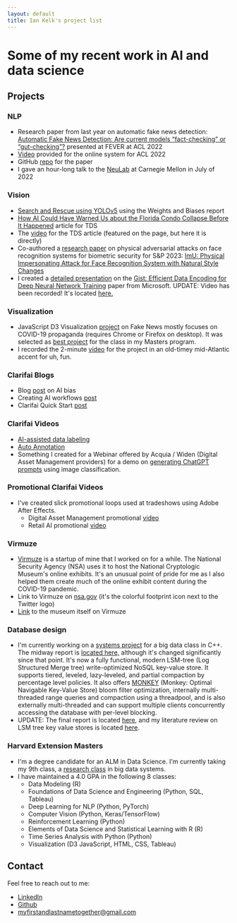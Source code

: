 ```yaml
---
layout: default
title: Ian Kelk's project list
---
```

# Some of my recent work in AI and data science

## Projects

### NLP
* Research paper from last year on automatic fake news detection: [Automatic Fake News Detection: Are current models “fact-checking” or “gut-checking”?](https://aclanthology.org/2022.fever-1.4/) presented at FEVER at ACL 2022
* [Video](https://www.youtube.com/watch?v=v4Ue97kzX8Q&t) provided for the online system for ACL 2022
* GitHub [repo](https://github.com/automatic-fake-news-detection) for the paper
* I gave an hour-long talk to the [NeuLab](https://www.cs.cmu.edu/~neulab/) at Carnegie Mellon in July of 2022

### Vision
* [Search and Rescue using YOLOv5](https://wandb.ai/iankelk/YOLOv5/reports/Search-and-Rescue-Augmentation-and-Preprocessing-on-Drone-Based-Water-Rescue-Images-with-YOLOv5---VmlldzoxOTk4MTI2?galleryTag=object-detection) using the Weights and Biases report
* [How AI Could Have Warned Us about the Florida Condo Collapse Before It Happened](https://towardsdatascience.com/how-a-i-can-prevent-future-building-collapses-before-they-happen-71c3bf3740b5) article for TDS
* The [video](https://www.youtube.com/watch?v=g4tnZTghSmg) for the TDS article (featured on the page, but here it is directly)
* Co-authored a [research paper](https://sp2023.ieee-security.org/program-papers.html) on physical adversarial attacks on face recognition systems for biometric security for S&P 2023: [ImU: Physical Impersonating Attack for Face Recognition System with Natural Style Changes](https://drive.google.com/file/d/1ewQSfJwTpHNtrRsdPiJNYB99_kcYtoCQ/view?usp=share_link)
* I created a [detailed presentation](https://docs.google.com/presentation/d/1y4qM_qi-XI1kPqrZSM5u1yzr4aN5kxTOLejfJPO-5nA/edit?usp=sharing) on the [Gist: Efficient Data Encoding for Deep Neural Network Training](https://www.microsoft.com/en-us/research/uploads/prod/2018/04/fiddle-gist-isca18.pdf) paper from Microsoft. UPDATE: Video has been recorded! It's located [here.](https://www.youtube.com/watch?v=dzdyO1WmlEE)

### Visualization
* JavaScript D3 Visualization [project](https://iankelk.github.io/fantastic-news/) on Fake News mostly focuses on COVID-19 propaganda (requires Chrome or Firefox on desktop). It was selected as [best project](https://www.cs171.org/2022/fame/) for the class in my Masters program.
* I recorded the 2-minute [video](https://www.youtube.com/watch?v=V8gTSvInKDA) for the project in an old-timey mid-Atlantic accent for uh, fun.

### Clarifai Blogs
* Blog [post](https://www.clarifai.com/blog/imperfections-in-the-machine-bias-in-ai) on AI bias
* Creating AI workflows [post](https://www.clarifai.com/blog/creating-workflows-in-clarifai-community)
* Clarifai Quick Start [post](https://www.clarifai.com/blog/image-predictions-quick-start)

### Clarifai Videos
* [AI-assisted data labeling](https://www.youtube.com/watch?v=hLMzm_vvMVg)
* [Auto Annotation](https://www.youtube.com/watch?v=q38eEf2dUoo)
* Something I created for a Webinar offered by Acquia / Widen (Digital Asset Management providers) for a demo on [generating ChatGPT prompts](https://www.youtube.com/watch?v=kMQbEcf3lps) using image classification.

### Promotional Clarifai Videos
* I've created slick promotional loops used at tradeshows using Adobe After Effects. 
	* Digital Asset Management promotional [video](https://www.youtube.com/watch?v=BFAvwt_Cahc)
	* Retail AI promotional [video](https://www.youtube.com/watch?v=5HMlx5SLobg)  

### Virmuze
* [Virmuze](https://virmuze.com/) is a startup of mine that I worked on for a while. The National Security Agency (NSA) uses it to host the National Cryptologic Museum's online exhibits. It's an unusual point of pride for me as I also helped them create much of the online exhibit content during the COVID-19 pandemic.
* Link to Virmuze on [nsa.gov](https://www.nsa.gov/museum/) (it's the colorful footprint icon next to the Twitter logo)
* [Link](https://virmuze.com/m/crypto-museum/) to the museum itself on Virmuze

### Database design
* I'm currently working on a [systems project](https://github.com/iankelk/cs265/) for a big data class in C++. The midway report is [located here,](https://drive.google.com/file/d/1KkQ923IHsIZuSCjmPyJ8y9xlO6V4-HFo/view?usp=share_link) although it's changed significantly since that point. It's now a fully functional, modern LSM-tree (Log Structured Merge tree) write-optimized NoSQL key-value store. It supports tiered, leveled, lazy-leveled, and partial compaction by percentage level policies. It also offers [MONKEY](https://stratos.seas.harvard.edu/files/stratos/files/monkeykeyvaluestore.pdf) (Monkey: Optimal Navigable Key-Value Store) bloom filter optimization, internally multi-threaded range queries and compaction using a threadpool, and is also externally multi-threaded and can support multiple clients concurrently accessing the database with per-level blocking.
* UPDATE: The final report is located [here](reports/Final_Report_Ian_Kelk.pdf), and my literature review on LSM tree key value stores is located [here](reports/Literature_Review_Ian_Kelk.pdf).

### Harvard Extension Masters
* I'm a degree candidate for an ALM in Data Science. I'm currently taking my 9th class, a [research class](http://daslab.seas.harvard.edu/classes/cs265/) in big data systems.
* I have maintained a 4.0 GPA in the following 8 classes:
	* Data Modeling (R)
	* Foundations of Data Science and Engineering (Python, SQL, Tableau)
	* Deep Learning for NLP (Python, PyTorch)
	* Computer Vision (Python, Keras/TensorFlow)
	* Reinforcement Learning (Python)
	* Elements of Data Science and Statistical Learning with R (R)
	* Time Series Analysis with Python (Python)
	* Visualization (D3 JavaScript, HTML, CSS, Tableau)

## Contact
Feel free to reach out to me:
* [LinkedIn](https://www.linkedin.com/in/iankelk/)
* [Github](https://github.com/iankelk)
* [myfirstandlastnametogether@gmail.com](mailto:myfirstandlastnametogether@gmail.com)
